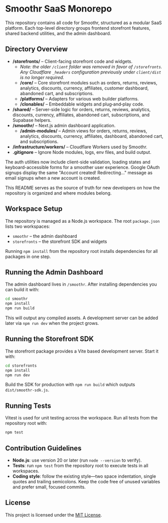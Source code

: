 # Smoothr SaaS Monorepo

This repository contains all code for Smoothr, structured as a modular SaaS platform. Each top-level directory groups frontend storefront features, shared backend utilities, and the admin dashboard.

## Directory Overview

- **/storefronts/** – Client-facing storefront code and widgets.
  - _Note: the older `/client` folder was removed in favor of `/storefronts`. Any
    Cloudflare `_headers` configuration previously under `client/dist` is no
    longer required._
  - **/core/** – Core storefront modules such as orders, returns, reviews, analytics, discounts, currency, affiliates, customer dashboard, abandoned cart, and subscriptions.
  - **/platforms/** – Adapters for various web builder platforms.
  - **/clonables/** – Embeddable widgets and plug‑and‑play code.
- **/shared/** – Server-side logic for orders, returns, reviews, analytics, discounts, currency, affiliates, abandoned cart, subscriptions, and Supabase helpers.
- **/smoothr/** – Next.js admin dashboard application.
  - **/admin-modules/** – Admin views for orders, returns, reviews, analytics, discounts, currency, affiliates, dashboard, abandoned cart, and subscriptions.
- **/infrastructure/workers/** – Cloudflare Workers used by Smoothr.
- **.gitignore** – Ignore Node modules, logs, env files, and build output.

The auth utilities now include client-side validation, loading states and keyboard-accessible forms for a smoother user experience. Google OAuth signups display the same "Account created! Redirecting..." message as email signups when a new account is created.

This README serves as the source of truth for new developers on how the repository is organized and where modules belong.

## Workspace Setup

The repository is managed as a Node.js workspace. The root `package.json` lists
two workspaces:

- `smoothr` – the admin dashboard
- `storefronts` – the storefront SDK and widgets

Running `npm install` from the repository root installs dependencies for all
packages in one step.

## Running the Admin Dashboard

The admin dashboard lives in `/smoothr`. After installing dependencies you can
build it with:

```bash
cd smoothr
npm install
npm run build
```

This will output any compiled assets. A development server can be added later
via `npm run dev` when the project grows.

## Running the Storefront SDK

The storefront package provides a Vite based development server. Start it with:

```bash
cd storefronts
npm install
npm run dev
```

Build the SDK for production with `npm run build` which outputs
`dist/smoothr-sdk.js`.

## Running Tests

Vitest is used for unit testing across the workspace. Run all tests from the
repository root with:

```bash
npm test
```

## Contribution Guidelines

- **Node.js**: use version 20 or later (run `node --version` to verify).
- **Tests**: run `npm test` from the repository root to execute tests in all
  workspaces.
- **Coding style**: follow the existing style—two space indentation, single
  quotes and trailing semicolons. Keep the code free of unused variables and
  prefer small, focused commits.

## License

This project is licensed under the [MIT License](LICENSE).
